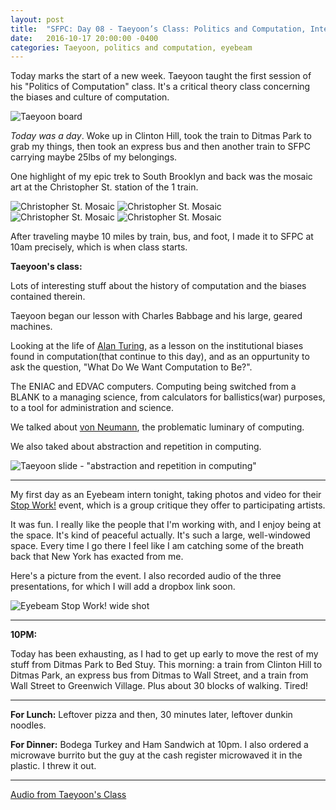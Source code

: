 ```yaml
---
layout: post
title:  "SFPC: Day 08 - Taeyoon’s Class: Politics and Computation, Interning @ Eyebeam - “Stop Work!”"
date:   2016-10-17 20:00:00 -0400
categories: Taeyoon, politics and computation, eyebeam
---
```


Today marks the start of a new week. Taeyoon taught the first session of his "Politics of Computation" class. It's a critical theory class concerning the biases and culture of computation.

![Taeyoon board](/assets/sfpc-images/IMG_4409.JPG)

*Today was a day*. Woke up in Clinton Hill, took the train to Ditmas Park to grab my things, then took an express bus and then another train to SFPC carrying maybe 25lbs of my belongings.

One highlight of my epic trek to South Brooklyn and back was the mosaic art at the Christopher St. station of the 1 train.

![Christopher St. Mosaic](/assets/sfpc-images/IMG_4401.JPG)
![Christopher St. Mosaic](/assets/sfpc-images/IMG_4393.JPG)
![Christopher St. Mosaic](/assets/sfpc-images/IMG_4389.JPG)
![Christopher St. Mosaic](/assets/sfpc-images/IMG_4397.JPG)

After traveling maybe 10 miles by train, bus, and foot, I made it to SFPC at 10am precisely, which is when class starts.

**Taeyoon's class:**

Lots of interesting stuff about the history of computation and the biases contained therein.

Taeyoon began our lesson with Charles Babbage and his large, geared machines.

Looking at the life of [Alan Turing](https://en.wikipedia.org/wiki/Alan_turing), as a lesson on the institutional biases found in computation(that continue to this day), and as an oppurtunity to ask the question, "What Do We Want Computation to Be?".

The ENIAC and EDVAC computers. Computing being switched from a BLANK to a managing science, from calculators for ballistics(war) purposes, to a tool for administration and science.

We talked about [von Neumann](https://en.wikipedia.org/wiki/John_von_Neumann), the problematic luminary of computing.

We also taked about abstraction and repetition in computing.

![Taeyoon slide - "abstraction and repetition in computing"](/assets/sfpc-images/levelsOfAb.jpg)

-----

My first day as an Eyebeam intern tonight, taking photos and video for their [Stop Work!](http://eyebeam.org/events/stop-work-1/) event, which is a group critique they offer to participating artists.

It was fun. I really like the people that I'm working with, and I enjoy being at the space. It's kind of peaceful actually. It's such a large, well-windowed space. Every time I go there I feel like I am catching some of the breath back that New York has exacted from me.

Here's a picture from the event. I also recorded audio of the three presentations, for which I will add a dropbox link soon.

![Eyebeam Stop Work! wide shot](/assets/sfpc-images/IMG_4419.JPG)

-----

**10PM:**

Today has been exhausting, as I had to get up early to move the rest of my stuff from Ditmas Park to Bed Stuy. This morning: a train from Clinton Hill to Ditmas Park, an express bus from Ditmas to Wall Street, and a train from Wall Street to Greenwich Village. Plus about 30 blocks of walking. Tired!

-----

**For Lunch:** Leftover pizza and then, 30 minutes later, leftover dunkin noodles.

**For Dinner:** Bodega Turkey and Ham Sandwich at 10pm. I also ordered a microwave burrito but the guy at the cash register microwaved it in the plastic. I threw it out.

-----

[Audio from Taeyoon's Class](https://www.dropbox.com/s/7eu1i3qm684fdwa/10172016%20-%20Taeyoon%20Class%20What%20Is%20Poetic%20Computation.m4a?dl=0)
